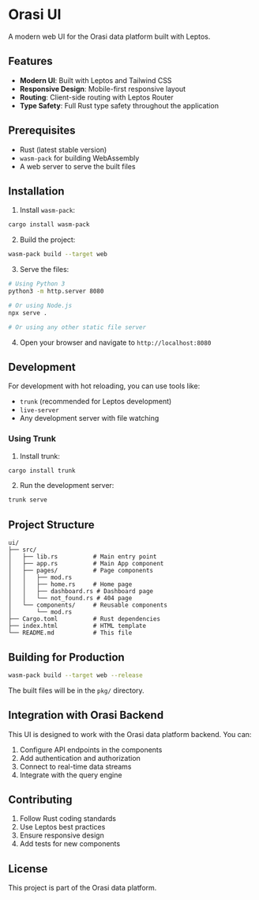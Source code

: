 # Orasi UI

A modern web UI for the Orasi data platform built with Leptos.

## Features

- **Modern UI**: Built with Leptos and Tailwind CSS
- **Responsive Design**: Mobile-first responsive layout
- **Routing**: Client-side routing with Leptos Router
- **Type Safety**: Full Rust type safety throughout the application

## Prerequisites

- Rust (latest stable version)
- `wasm-pack` for building WebAssembly
- A web server to serve the built files

## Installation

1. Install `wasm-pack`:
```bash
cargo install wasm-pack
```

2. Build the project:
```bash
wasm-pack build --target web
```

3. Serve the files:
```bash
# Using Python 3
python3 -m http.server 8080

# Or using Node.js
npx serve .

# Or using any other static file server
```

4. Open your browser and navigate to `http://localhost:8080`

## Development

For development with hot reloading, you can use tools like:

- `trunk` (recommended for Leptos development)
- `live-server`
- Any development server with file watching

### Using Trunk

1. Install trunk:
```bash
cargo install trunk
```

2. Run the development server:
```bash
trunk serve
```

## Project Structure

```
ui/
├── src/
│   ├── lib.rs          # Main entry point
│   ├── app.rs          # Main App component
│   ├── pages/          # Page components
│   │   ├── mod.rs
│   │   ├── home.rs     # Home page
│   │   ├── dashboard.rs # Dashboard page
│   │   └── not_found.rs # 404 page
│   └── components/     # Reusable components
│       └── mod.rs
├── Cargo.toml          # Rust dependencies
├── index.html          # HTML template
└── README.md           # This file
```

## Building for Production

```bash
wasm-pack build --target web --release
```

The built files will be in the `pkg/` directory.

## Integration with Orasi Backend

This UI is designed to work with the Orasi data platform backend. You can:

1. Configure API endpoints in the components
2. Add authentication and authorization
3. Connect to real-time data streams
4. Integrate with the query engine

## Contributing

1. Follow Rust coding standards
2. Use Leptos best practices
3. Ensure responsive design
4. Add tests for new components

## License

This project is part of the Orasi data platform.
